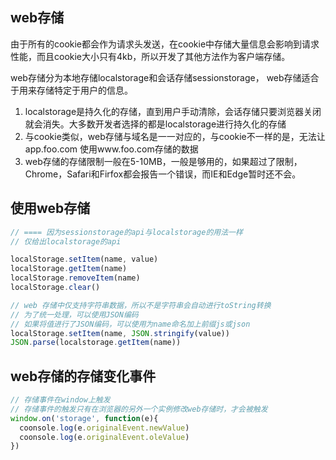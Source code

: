 ## web存储
由于所有的cookie都会作为请求头发送，在cookie中存储大量信息会影响到请求性能，而且cookie大小只有4kb，所以开发了其他方法作为客户端存储。

web存储分为本地存储localstorage和会话存储sessionstorage， web存储适合于用来存储特定于用户的信息。

1. localstorage是持久化的存储，直到用户手动清除，会话存储只要浏览器关闭就会消失。大多数开发者选择的都是localstorage进行持久化的存储
2. 与cookie类似，web存储与域名是一一对应的，与cookie不一样的是，无法让app.foo.com 使用www.foo.com存储的数据
3. web存储的存储限制一般在5-10MB，一般是够用的，如果超过了限制，Chrome，Safari和Firfox都会报告一个错误，而IE和Edge暂时还不会。

## 使用web存储
```js
// ==== 因为sessionstorage的api与localstorage的用法一样
// 仅给出localstorage的api

localStorage.setItem(name, value)
localStorage.getItem(name)
localStorage.removeItem(name)
localStorage.clear()

// web 存储中仅支持字符串数据，所以不是字符串会自动进行toString转换
// 为了统一处理，可以使用JSON编码
// 如果将值进行了JSON编码，可以使用为name命名加上前缀js或json
localStorage.setItem(name, JSON.stringify(value))
JSON.parse(localstorage.getItem(name))

```

## web存储的存储变化事件
```js
// 存储事件在window上触发
// 存储事件的触发只有在浏览器的另外一个实例修改web存储时，才会被触发
window.on('storage', function(e){
  coonsole.log(e.originalEvent.newValue)
  coonsole.log(e.originalEvent.oleValue)
})
```